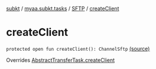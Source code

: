 [subkt](../../index.md) / [myaa.subkt.tasks](../index.md) / [SFTP](index.md) / [createClient](./create-client.md)

# createClient

`protected open fun createClient(): ChannelSftp` [(source)](https://github.com/Myaamori/SubKt/blob/master/src/main/kotlin/myaa/subkt/tasks/tasks.kt#L1916)

Overrides [AbstractTransferTask.createClient](../-abstract-transfer-task/create-client.md)

